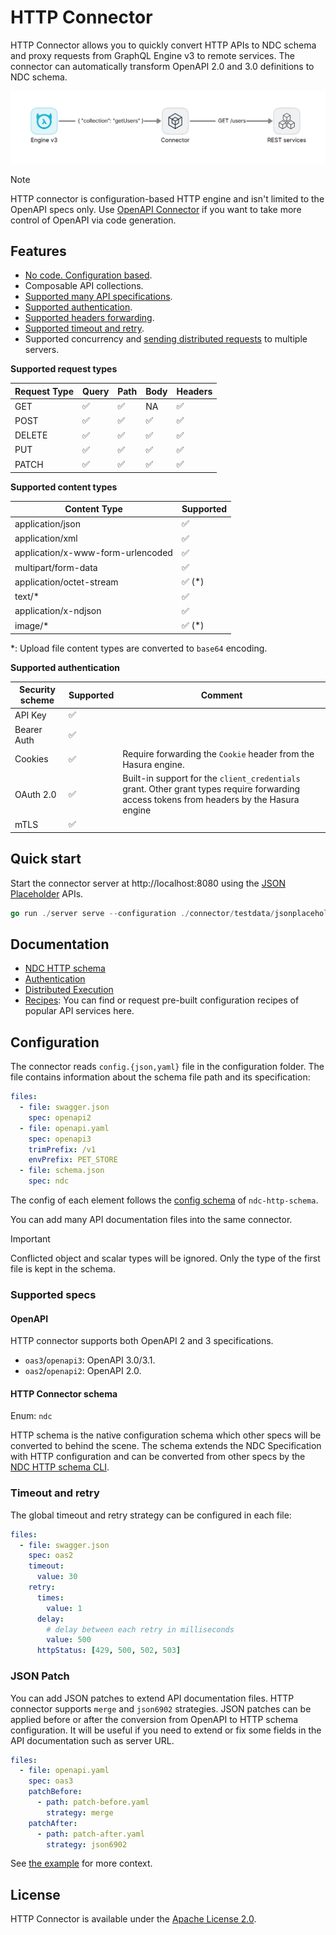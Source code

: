 # HTTP Connector

HTTP Connector allows you to quickly convert HTTP APIs to NDC schema and proxy requests from GraphQL Engine v3 to remote services.
The connector can automatically transform OpenAPI 2.0 and 3.0 definitions to NDC schema.

![HTTP connector](./assets/rest_connector.png)

> [!NOTE]
> HTTP connector is configuration-based HTTP engine and isn't limited to the OpenAPI specs only. Use [OpenAPI Connector](https://hasura.io/docs/3.0/connectors/external-apis/open-api) if you want to take more control of OpenAPI via code generation.

## Features

- [No code. Configuration based](#configuration).
- Composable API collections.
- [Supported many API specifications](#supported-specs).
- [Supported authentication](./docs/authentication.md).
- [Supported headers forwarding](./docs/authentication.md#headers-forwarding).
- [Supported timeout and retry](#timeout-and-retry).
- Supported concurrency and [sending distributed requests](./docs/distribution.md) to multiple servers.

**Supported request types**

| Request Type | Query | Path | Body | Headers |
| ------------ | ----- | ---- | ---- | ------- |
| GET          | ✅    | ✅   | NA   | ✅      |
| POST         | ✅    | ✅   | ✅   | ✅      |
| DELETE       | ✅    | ✅   | ✅   | ✅      |
| PUT          | ✅    | ✅   | ✅   | ✅      |
| PATCH        | ✅    | ✅   | ✅   | ✅      |

**Supported content types**

| Content Type                      | Supported |
| --------------------------------- | --------- |
| application/json                  | ✅        |
| application/xml                   | ✅        |
| application/x-www-form-urlencoded | ✅        |
| multipart/form-data               | ✅        |
| application/octet-stream          | ✅ (\*)   |
| text/\*                           | ✅        |
| application/x-ndjson              | ✅        |
| image/\*                          | ✅ (\*)   |

\*: Upload file content types are converted to `base64` encoding.

**Supported authentication**

| Security scheme | Supported | Comment                                                                                                                                   |
| --------------- | --------- | ----------------------------------------------------------------------------------------------------------------------------------------- |
| API Key         | ✅        |                                                                                                                                           |
| Bearer Auth     | ✅        |                                                                                                                                           |
| Cookies         | ✅        | Require forwarding the `Cookie` header from the Hasura engine.                                                                            |
| OAuth 2.0       | ✅        | Built-in support for the `client_credentials` grant. Other grant types require forwarding access tokens from headers by the Hasura engine |
| mTLS            | ✅        |                                                                                                                                           |

## Quick start

Start the connector server at http://localhost:8080 using the [JSON Placeholder](https://jsonplaceholder.typicode.com/) APIs.

```go
go run ./server serve --configuration ./connector/testdata/jsonplaceholder
```

## Documentation

- [NDC HTTP schema](./ndc-http-schema)
- [Authentication](./docs/authentication.md)
- [Distributed Execution](./docs/distribution.md)
- [Recipes](https://github.com/hasura/ndc-http-recipes/tree/main): You can find or request pre-built configuration recipes of popular API services here.

## Configuration

The connector reads `config.{json,yaml}` file in the configuration folder. The file contains information about the schema file path and its specification:

```yaml
files:
  - file: swagger.json
    spec: openapi2
  - file: openapi.yaml
    spec: openapi3
    trimPrefix: /v1
    envPrefix: PET_STORE
  - file: schema.json
    spec: ndc
```

The config of each element follows the [config schema](https://github.com/hasura/ndc-http/ndc-http-schema/blob/main/config.example.yaml) of `ndc-http-schema`.

You can add many API documentation files into the same connector.

> [!IMPORTANT]
> Conflicted object and scalar types will be ignored. Only the type of the first file is kept in the schema.

### Supported specs

#### OpenAPI

HTTP connector supports both OpenAPI 2 and 3 specifications.

- `oas3`/`openapi3`: OpenAPI 3.0/3.1.
- `oas2`/`openapi2`: OpenAPI 2.0.

#### HTTP Connector schema

Enum: `ndc`

HTTP schema is the native configuration schema which other specs will be converted to behind the scene. The schema extends the NDC Specification with HTTP configuration and can be converted from other specs by the [NDC HTTP schema CLI](./ndc-http-schema).

### Timeout and retry

The global timeout and retry strategy can be configured in each file:

```yaml
files:
  - file: swagger.json
    spec: oas2
    timeout:
      value: 30
    retry:
      times:
        value: 1
      delay:
        # delay between each retry in milliseconds
        value: 500
      httpStatus: [429, 500, 502, 503]
```

### JSON Patch

You can add JSON patches to extend API documentation files. HTTP connector supports `merge` and `json6902` strategies. JSON patches can be applied before or after the conversion from OpenAPI to HTTP schema configuration. It will be useful if you need to extend or fix some fields in the API documentation such as server URL.

```yaml
files:
  - file: openapi.yaml
    spec: oas3
    patchBefore:
      - path: patch-before.yaml
        strategy: merge
    patchAfter:
      - path: patch-after.yaml
        strategy: json6902
```

See [the example](./ndc-http-schema/command/testdata/patch) for more context.

## License

HTTP Connector is available under the [Apache License 2.0](./LICENSE).
